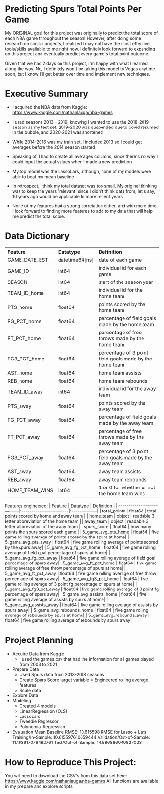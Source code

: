 # Predicting Spurs Total Points Per Game

My ORIGINAL goal for this project was originally to predict the total score of each NBA game throughout the season! However, after doing some research on similar projects, I realized I may not have the most effective tools/skills available to me right now. I definitely look forward to expanding on this project and eventually predict every game's total point outcome.

Given that we had 2 days on this project, I'm happy with what I learned along the way. No, I definitely won't be taking this model to Vegas anytime soon, but I know I'll get better over time and implement new techniques.

# Executive Summary

- I acquired the NBA data from Kaggle: https://www.kaggle.com/nathanlauga/nba-games

- I used seasons 2013 - 2019, knowing I wanted to use the 2018-2019 season as my test set. 2019-2020 was suspended due to covid resumed in the bubble, and 2020-2021 was shortened

- While 2014-2016 was my train set, I included 2013 so I could get averages before the 2014 season started

- Speaking of, I had to create all averages columns, since there's no way I could input the actual values when I made a new prediction

- My top model was the LassoLars, although, none of my models were able to beat my mean baseline

- In retrospect, I think my total dataset was too small. My original thinking was to keep the years 'relevant' since I didn't think data from, let's say, 10 years ago would be applicable to more recent years

- None of my features had a strong correlation either, and with more time, I look forward to finding more features to add to my data that will help me predict the total score.

# Data Dictionary

| Feature                    | Datatype                | Definition   |
|:---------------------------|:------------------------|:-------------|
| GAME_DATE_EST              | datetime64[ns]          | date of each game |
| GAME_ID                    | int64                   | individual id for each game |
| SEASON                     | int64                   | start of the season year |
| TEAM_ID_home               | int64                   | individual id for the home team |
| PTS_home                   | float64                 | points scored by the home team |
| FG_PCT_home                | float64                 | percentage of field goals made by the home team |
| FT_PCT_home                | float64                 | percentage of free throws made by the home team |
| FG3_PCT_home               | float64                 | percentage of 3 point field goals made by the home team |
| AST_home                   | float64                 | home team assists|
| REB_home                   | float64                 | home team rebounds|
| TEAM_ID_away               | int64                   | individual id for the away team|
| PTS_away                   | float64                 | points scored by the away team|
| FG_PCT_away                | float64                 | percentage of field goals made by the away team|
| FT_PCT_away                | float64                 | percentage of free throws made by the away team|
| FG3_PCT_away               | float64                 | percentage of 3 point field goals made by the away team|
| AST_away                   | float64                 | away team assists|
| REB_away                   | float64                 | away team rebounds|
| HOME_TEAM_WINS             | int64                   | 1 or 0 for whether or not the home team wins|

Features engineered:
| Feature                    | Datatype                | Definition   |
|:---------------------------|:------------------------|:-------------|
| total_points               | float64                 | total points scored by home and away team |
| home_team                  | object                  | readable 3 letter abbreviation of the home team |
| away_team                  | object                  | readable 3 letter abbreviation of the away team |
| spurs_score                | float64                 | how many points the spurs scored each game |
| 5_game_avg_pts_home        | float64                 | five game rolling average of points scored by the spurs at home|
| 5_game_avg_pts_away        | float64                 | five game rolling average of points scored by the spurs away|
| 5_game_avg_fg_pct_home     | float64                 | five game rolling average of field goal percentage of spurs at home|
| 5_game_avg_fg_pct_away     | float64                 | five game rolling average of field goal percentage of spurs away|
| 5_game_avg_ft_pct_home     | float64                 | five game rolling average of free throw percentage of spurs at home|
| 5_game_avg_ft_pct_away     | float64                 | five game rolling average of free throw percentage of spurs away|
| 5_game_avg_fg3_pct_home    | float64                 | five game rolling average of 3 point fg percentage of spurs at home|
| 5_game_avg_fg3_pct_away    | float64                 | five game rolling average of 3 point fg percentage of spurs away|
| 5_game_avg_assists_home    | float64                 | five game rolling average of assists by spurs at home|
| 5_game_avg_assists_away    | float64                 | five game rolling average of assists by spurs away|
| 5_game_avg_rebounds_home   | float64                 | five game rolling average of rebounds by spurs at home|
| 5_game_avg_rebounds_away   | float64                 | five game rolling average of rebounds by spurs away|

# Project Planning

- Acquire Data from Kaggle
    - I used the games.csv that had the information for all games played from 2003 to 2021
- Prepare Data
    - Used Spurs data from 2013-2018 seasons
    - Create Spurs Score target variable
    = Engineered rolling average features
    - Scale data
- Explore Data
- Modeling
    - Created 4 models
    - LinearRegression (OLS)
    - LassoLars
    - Tweedie Regressor
    - Polynomial Regression
- Evaluation
    Mean Baseline RMSE: 10.615598
    RMSE for Lasso + Lars
    Training/In-Sample:  10.615597610059444 
    Validation/Out-of-Sample:  11.163917076482761 
    Test/Out-of-Sample:  14.586886040827023

# How to Reproduce This Project:
You will need to download the CSV's from this data set here: https://www.kaggle.com/nathanlauga/nba-games
All functions are available in my prepare and explore scripts